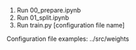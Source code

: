 1. Run 00_prepare.ipynb
2. Run 01_split.ipynb
3. Run train.py [configuration file name]

Configuration file examples: ../src/weights